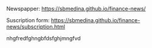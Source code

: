 Newspapper: https://sbmedina.github.io/finance-news/

Suscription form: https://sbmedina.github.io/finance-news/subscription.html  


nhgfredfghngbfdsfghjmngfvd